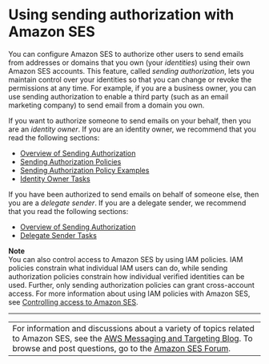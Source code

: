 # Using sending authorization with Amazon SES<a name="sending-authorization"></a>

You can configure Amazon SES to authorize other users to send emails from addresses or domains that you own \(your *identities*\) using their own Amazon SES accounts\. This feature, called *sending authorization*, lets you maintain control over your identities so that you can change or revoke the permissions at any time\. For example, if you are a business owner, you can use sending authorization to enable a third party \(such as an email marketing company\) to send email from a domain you own\.

If you want to authorize someone to send emails on your behalf, then you are an *identity owner*\. If you are an identity owner, we recommend that you read the following sections:
+ [Overview of Sending Authorization](sending-authorization-overview.md)
+ [Sending Authorization Policies](sending-authorization-policies.md)
+ [Sending Authorization Policy Examples](sending-authorization-policy-examples.md)
+ [Identity Owner Tasks](sending-authorization-identity-owner-tasks.md)

If you have been authorized to send emails on behalf of someone else, then you are a *delegate sender*\. If you are a delegate sender, we recommend that you read the following sections:
+ [Overview of Sending Authorization](sending-authorization-overview.md)
+ [Delegate Sender Tasks](sending-authorization-delegate-sender-tasks.md)

**Note**  
You can also control access to Amazon SES by using IAM policies\. IAM policies constrain what individual IAM users can do, while sending authorization policies constrain how individual verified identities can be used\. Further, only sending authorization policies can grant cross\-account access\. For more information about using IAM policies with Amazon SES, see [Controlling access to Amazon SES](control-user-access.md)\.


****  

|  | 
| --- |
| For information and discussions about a variety of topics related to Amazon SES, see the [AWS Messaging and Targeting Blog](https://aws.amazon.com//blogs/messaging-and-targeting/)\. To browse and post questions, go to the [Amazon SES Forum](https://forums.aws.amazon.com/forum.jspa?forumID=90)\. | 
